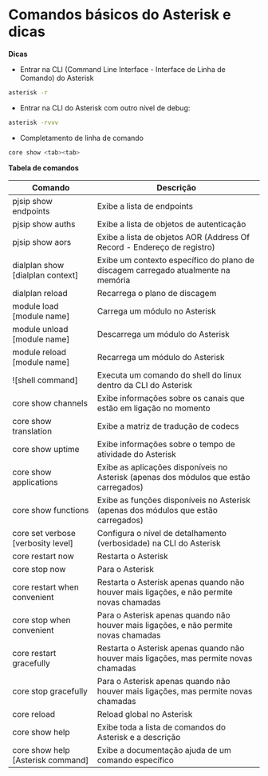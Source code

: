 # Comandos básicos do Asterisk e dicas

**Dicas**

 - Entrar na CLI (Command Line Interface - Interface de Linha de Comando) do Asterisk

```bash
asterisk -r
```


 - Entrar na CLI do Asterisk com outro nível de debug:

```bash
asterisk -rvvv
```

 - Completamento de linha de comando

```bash
core show <tab><tab>
```

**Tabela de comandos**

Comando                                       | Descrição
---------------------------------------------- | ------------
pjsip show endpoints | Exibe a lista de endpoints|
pjsip show auths | Exibe a lista de objetos de autenticação |
pjsip show aors | Exibe a lista de objetos AOR (Address Of Record - Endereço de registro) |
dialplan show [dialplan context]	 | Exibe um contexto específico do plano de discagem carregado atualmente na memória |
dialplan reload	 | Recarrega o plano de discagem |
module load [module name] | Carrega um módulo no Asterisk |
module unload [module name]	 | Descarrega um módulo do Asterisk |
module reload [module name]	 | Recarrega um módulo do Asterisk |
![shell command] | Executa um comando do shell do linux dentro da CLI do Asterisk |
core show channels	 | Exibe informações sobre os canais que estão em ligação no momento |
core show translation	 | Exibe a matriz de tradução de codecs |
core show uptime	 | Exibe informações sobre o tempo de atividade do Asterisk |
core show applications	 | Exibe as aplicações disponíveis no Asterisk (apenas dos módulos que estão carregados) |
core show functions	 | Exibe as funções disponíveis no Asterisk (apenas dos módulos que estão carregados) |
core set verbose [verbosity level]	 | Configura o nível de detalhamento (verbosidade) na CLI do Asterisk|
core restart now	 | Restarta o Asterisk |
core stop now	 | Para o Asterisk |
core restart when convenient	 | Restarta o Asterisk apenas quando não houver mais ligações, e não permite novas chamadas |
core stop when convenient	 |  Para o Asterisk apenas quando não houver mais ligações, e não permite novas chamadas  |
core restart gracefully | Restarta o Asterisk apenas quando não houver mais ligações, mas permite novas chamadas |
core stop gracefully | Para o Asterisk apenas quando não houver mais ligações, mas permite novas chamadas |
core reload	 | Reload global no Asterisk |
core show help  | Exibe toda a lista de comandos do Asterisk e a descrição | 
core show help [Asterisk command]	 | Exibe a documentação ajuda de um comando específico |
